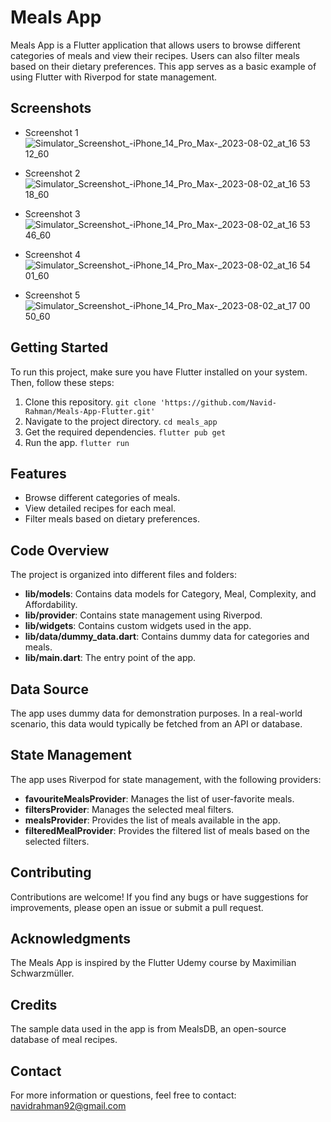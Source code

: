 # Meals App
Meals App is a Flutter application that allows users to browse different categories of meals and view their recipes. Users can also filter meals based on their dietary preferences. This app serves as a basic example of using Flutter with Riverpod for state management.

## Screenshots
- Screenshot 1
  ![Simulator_Screenshot_-_iPhone_14_Pro_Max_-_2023-08-02_at_16 53 12_60](https://github.com/Navid-Rahman/Meals-App-Flutter/assets/77515075/88c0d1f4-9914-4886-af01-b731ebe185b6)

- Screenshot 2
  ![Simulator_Screenshot_-_iPhone_14_Pro_Max_-_2023-08-02_at_16 53 18_60](https://github.com/Navid-Rahman/Meals-App-Flutter/assets/77515075/50f3b8eb-8c45-46d2-ab34-aa554e3ee594)

- Screenshot 3
![Simulator_Screenshot_-_iPhone_14_Pro_Max_-_2023-08-02_at_16 53 46_60](https://github.com/Navid-Rahman/Meals-App-Flutter/assets/77515075/c16cfa02-91b7-4906-bdcf-0661cb852004)

- Screenshot 4
  ![Simulator_Screenshot_-_iPhone_14_Pro_Max_-_2023-08-02_at_16 54 01_60](https://github.com/Navid-Rahman/Meals-App-Flutter/assets/77515075/3e99935a-dfa4-4b35-9b04-c2a7933541cf)

- Screenshot 5
  ![Simulator_Screenshot_-_iPhone_14_Pro_Max_-_2023-08-02_at_17 00 50_60](https://github.com/Navid-Rahman/Meals-App-Flutter/assets/77515075/064a8013-eaee-4386-9da2-7e93a7602c93)



## Getting Started
To run this project, make sure you have Flutter installed on your system. Then, follow these steps:

1. Clone this repository.
``` git clone 'https://github.com/Navid-Rahman/Meals-App-Flutter.git' ```
2. Navigate to the project directory.
```cd meals_app```
3. Get the required dependencies.
```flutter pub get```
4. Run the app.
```flutter run```

## Features
- Browse different categories of meals.
- View detailed recipes for each meal.
- Filter meals based on dietary preferences.

## Code Overview
The project is organized into different files and folders:

- **lib/models**: Contains data models for Category, Meal, Complexity, and Affordability.
- **lib/provider**: Contains state management using Riverpod.
- **lib/widgets**: Contains custom widgets used in the app.
- **lib/data/dummy_data.dart**: Contains dummy data for categories and meals.
- **lib/main.dart**: The entry point of the app.

## Data Source
The app uses dummy data for demonstration purposes. In a real-world scenario, this data would typically be fetched from an API or database.

## State Management
The app uses Riverpod for state management, with the following providers:

- **favouriteMealsProvider**: Manages the list of user-favorite meals.
- **filtersProvider**: Manages the selected meal filters.
- **mealsProvider**: Provides the list of meals available in the app.
- **filteredMealProvider**: Provides the filtered list of meals based on the selected filters.

## Contributing
Contributions are welcome! If you find any bugs or have suggestions for improvements, please open an issue or submit a pull request.

## Acknowledgments
The Meals App is inspired by the Flutter Udemy course by Maximilian Schwarzmüller.

## Credits
The sample data used in the app is from MealsDB, an open-source database of meal recipes.

## Contact
For more information or questions, feel free to contact: navidrahman92@gmail.com
